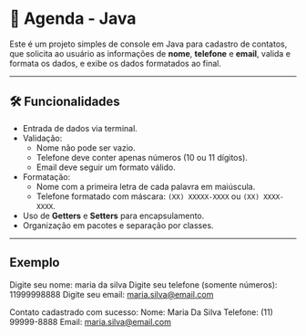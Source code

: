 # 📒 Agenda - Java

Este é um projeto simples de console em Java para cadastro de contatos, que solicita ao usuário as informações de **nome**, **telefone** e **email**, valida e formata os dados, e exibe os dados formatados ao final.

---

## 🛠 Funcionalidades

- Entrada de dados via terminal.
- Validação:
  - Nome não pode ser vazio.
  - Telefone deve conter apenas números (10 ou 11 dígitos).
  - Email deve seguir um formato válido.
- Formatação:
  - Nome com a primeira letra de cada palavra em maiúscula.
  - Telefone formatado com máscara: `(XX) XXXXX-XXXX` ou `(XX) XXXX-XXXX`.
- Uso de **Getters** e **Setters** para encapsulamento.
- Organização em pacotes e separação por classes.

---

##  Exemplo
Digite seu nome: maria da silva
Digite seu telefone (somente números): 11999998888
Digite seu email: maria.silva@email.com

Contato cadastrado com sucesso:
Nome: Maria Da Silva
Telefone: (11) 99999-8888
Email: maria.silva@email.com

